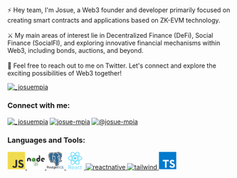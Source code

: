 ⚡ Hey team,  I'm Josue, a Web3 founder and developer primarily focused on creating smart contracts and applications based on ZK-EVM technology. <br> <br> ⚔️ My main areas of interest lie in Decentralized Finance (DeFi), Social Finance (SocialFI), and exploring innovative financial mechanisms within Web3, including bonds, auctions, and beyond. <br><br> 📱 Feel free to reach out to me on Twitter. Let's connect and explore the exciting possibilities of Web3 together!

<p align="left"> <a href="https://twitter.com/_josuempia" target="blank"><img src="https://img.shields.io/twitter/follow/_josuempia?logo=twitter&style=for-the-badge" alt="_josuempia" /></a> </p>

<h3 align="left">Connect with me:</h3>
<p align="left">
<a href="https://twitter.com/_josuempia" target="blank"><img align="center" src="https://raw.githubusercontent.com/rahuldkjain/github-profile-readme-generator/master/src/images/icons/Social/twitter.svg" alt="_josuempia" height="30" width="40" /></a>
<a href="https://linkedin.com/in/josue-mpia" target="blank"><img align="center" src="https://raw.githubusercontent.com/rahuldkjain/github-profile-readme-generator/master/src/images/icons/Social/linked-in-alt.svg" alt="josue-mpia" height="30" width="40" /></a>
<a href="https://medium.com/@josue-mpia" target="blank"><img align="center" src="https://raw.githubusercontent.com/rahuldkjain/github-profile-readme-generator/master/src/images/icons/Social/medium.svg" alt="@josue-mpia" height="30" width="40" /></a>
</p>

<h3 align="left">Languages and Tools:</h3>
<p align="left"> <a href="https://developer.mozilla.org/en-US/docs/Web/JavaScript" target="_blank" rel="noreferrer"> <img src="https://raw.githubusercontent.com/devicons/devicon/master/icons/javascript/javascript-original.svg" alt="javascript" width="40" height="40"/> </a> <a href="https://nodejs.org" target="_blank" rel="noreferrer"> <img src="https://raw.githubusercontent.com/devicons/devicon/master/icons/nodejs/nodejs-original-wordmark.svg" alt="nodejs" width="40" height="40"/> </a> <a href="https://www.postgresql.org" target="_blank" rel="noreferrer"> <img src="https://raw.githubusercontent.com/devicons/devicon/master/icons/postgresql/postgresql-original-wordmark.svg" alt="postgresql" width="40" height="40"/> </a> <a href="https://reactjs.org/" target="_blank" rel="noreferrer"> <img src="https://raw.githubusercontent.com/devicons/devicon/master/icons/react/react-original-wordmark.svg" alt="react" width="40" height="40"/> </a> <a href="https://reactnative.dev/" target="_blank" rel="noreferrer"> <img src="https://reactnative.dev/img/header_logo.svg" alt="reactnative" width="40" height="40"/> </a> <a href="https://tailwindcss.com/" target="_blank" rel="noreferrer"> <img src="https://www.vectorlogo.zone/logos/tailwindcss/tailwindcss-icon.svg" alt="tailwind" width="40" height="40"/> </a> <a href="https://www.typescriptlang.org/" target="_blank" rel="noreferrer"> <img src="https://raw.githubusercontent.com/devicons/devicon/master/icons/typescript/typescript-original.svg" alt="typescript" width="40" height="40"/> </a> </p>
